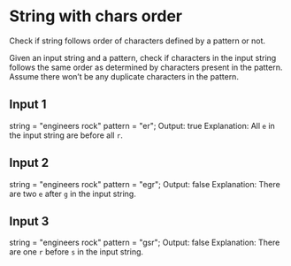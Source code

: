 # String with chars order

Check if string follows order of characters defined by a pattern or not.

Given an input string and a pattern, check if characters in the input string follows the same order as determined by characters present in the pattern. Assume there won’t be any duplicate characters in the pattern.

## Input 1

string = "engineers rock"
pattern = "er";
Output: true
Explanation: All `e` in the input string are before all `r`.

## Input 2

string = "engineers rock"
pattern = "egr";
Output: false
Explanation: There are two `e` after `g` in the input string.

## Input 3

string = "engineers rock"
pattern = "gsr";
Output: false
Explanation: There are one `r` before `s` in the input string.